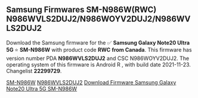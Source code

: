 <h2>Samsung Firmwares SM-N986W(RWC) N986WVLS2DUJ2/N986WOYV2DUJ2/N986WVLS2DUJ2</h2>
Download the Samsung firmware for the ✅ <strong>Samsung Galaxy Note20 Ultra 5G </strong> ⭐ <strong>SM-N986W</strong> with product code <strong>RWC</strong> <strong> from Canada</strong>. This firmware has version number PDA <strong>N986WVLS2DUJ2</strong> and CSC N986WOYV2DUJ2. The operating system of this firmware is Android R , with build date 2021-11-23. Changelist <strong>22299729</strong>.


[SM-N986W](https://samfirm.shop/samsung/model/SM-N986W)
[N986WVLS2DUJ2](https://samfirm.shop/samsung/pda/N986WVLS2DUJ2)
[Download Firmware Samsung Galaxy Note20 Ultra 5G SM-N986W](https://samfirm.shop/samsung/firmware/476246)
